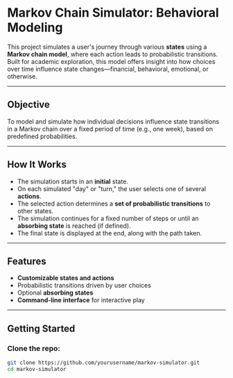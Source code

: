 #  Markov Chain Simulator: Behavioral Modeling

This project simulates a user's journey through various **states** using a **Markov chain model**, where each action leads to probabilistic transitions. Built for academic exploration, this model offers insight into how choices over time influence state changes—financial, behavioral, emotional, or otherwise.

---

##  Objective

To model and simulate how individual decisions influence state transitions in a Markov chain over a fixed period of time (e.g., one week), based on predefined probabilities.

---

##  How It Works

- The simulation starts in an **initial** state.
- On each simulated "day" or "turn," the user selects one of several **actions**.
- The selected action determines a **set of probabilistic transitions** to other states.
- The simulation continues for a fixed number of steps or until an **absorbing state** is reached (if defined).
- The final state is displayed at the end, along with the path taken.

---

##  Features

- **Customizable states and actions**
- Probabilistic transitions driven by user choices
- Optional **absorbing states**
- **Command-line interface** for interactive play

---

##  Getting Started

### Clone the repo:
```bash
git clone https://github.com/yourusername/markov-simulator.git
cd markov-simulator
